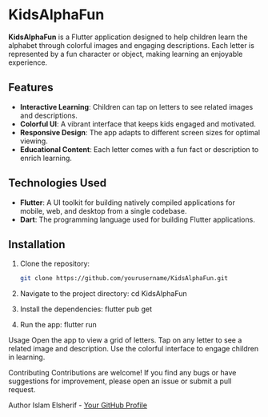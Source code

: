 # KidsAlphaFun

**KidsAlphaFun** is a Flutter application designed to help children learn the alphabet through colorful images and engaging descriptions. Each letter is represented by a fun character or object, making learning an enjoyable experience.

## Features

- **Interactive Learning**: Children can tap on letters to see related images and descriptions.
- **Colorful UI**: A vibrant interface that keeps kids engaged and motivated.
- **Responsive Design**: The app adapts to different screen sizes for optimal viewing.
- **Educational Content**: Each letter comes with a fun fact or description to enrich learning.

## Technologies Used

- **Flutter**: A UI toolkit for building natively compiled applications for mobile, web, and desktop from a single codebase.
- **Dart**: The programming language used for building Flutter applications.

## Installation

1. Clone the repository:

   ```bash
   git clone https://github.com/yourusername/KidsAlphaFun.git

2. Navigate to the project directory:
   cd KidsAlphaFun

3. Install the dependencies:
  flutter pub get

4. Run the app:
  flutter run

Usage
Open the app to view a grid of letters.
Tap on any letter to see a related image and description.
Use the colorful interface to engage children in learning.

Contributing
Contributions are welcome! If you find any bugs or have suggestions for improvement, please open an issue or submit a pull request.

Author
Islam Elsherif - [Your GitHub Profile](https://github.com/Islam-Ragab015)
